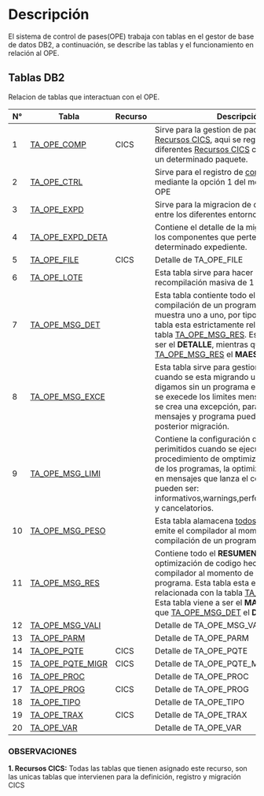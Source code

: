 # Descripción
El sistema de control de pases(OPE) trabaja con tablas en el gestor de base de datos DB2, a continuación, se describe las tablas y el funcionamiento en relación al OPE.

## Tablas DB2
Relacion de tablas que interactuan con el OPE.

| N° | Tabla| Recurso | Descripción| 
|----|-------|-------------|---------|
| 1  | <a href="index.html#/pages/tables/TA_OPE_COMP.md" target="_blank">TA_OPE_COMP</a>|CICS| Sirve para la gestion de paquetes de <a href="index.html#/pages/components.md" target="_blank">Recursos CICS</a>, aqui se registran los diferentes <a href="index.html#/pages/components.md" target="_blank">Recursos CICS</a> correspondientes a un determinado paquete. |
| 2  | <a href="index.html#/pages/tables/TA_OPE_CTRL.md" target="_blank">TA_OPE_CTRL</a>| | Sirve para el registro de <a href="index.html#/pages/components.md" target="_blank">componentes</a> mediante la opción 1 del menu principal del OPE |
| 3  | <a href="index.html#/pages/tables/TA_OPE_EXPD.md" target="_blank">TA_OPE_EXPD</a>| | Sirve para la migracion de componentes entre los diferentes entornos: SIT/UAT/PRD |
| 4  | <a href="index.html#/pages/tables/TA_OPE_EXPD_DETA.md" target="_blank">TA_OPE_EXPD_DETA</a>| | Contiene el detalle de la migración de todos los componentes que pertenecen a un determinado expediente. |
| 5  | <a href="index.html#/pages/tables/TA_OPE_FILE.md" target="_blank">TA_OPE_FILE</a>|CICS| Detalle de TA_OPE_FILE |
| 6  | <a href="index.html#/pages/tables/TA_OPE_LOTE.md" target="_blank">TA_OPE_LOTE</a>| | Esta tabla sirve para hacer una compilación o recompilación masiva de 1 o N programas |
| 7  | <a href="index.html#/pages/tables/TA_OPE_MSG_DET.md" target="_blank">TA_OPE_MSG_DET</a>| | Esta tabla contiente todo el detalle de la compilación de un programa, este detalle se muestra uno a uno, por tipo de mensaje. Esta tabla esta estrictamente relacionada con la tabla <a href="index.html#/pages/tables/TA_OPE_MSG_RES.md" target="_blank">TA_OPE_MSG_RES</a>. Esta tabla viene a ser el **DETALLE**, mientras que <a href="index.html#/pages/tables/TA_OPE_MSG_RES.md" target="_blank">TA_OPE_MSG_RES</a> el **MAESTRO** |
| 8  | <a href="index.html#/pages/tables/TA_OPE_MSG_EXCE.md" target="_blank">TA_OPE_MSG_EXCE</a>| | Esta tabla sirve para gestionar excepciones cuando se esta migrando un programa, digamos sin un programa en su compilación se execede los limites mensajes permitidos, se crea una excepción, para omitir todos los mensajes y programa pueda compilar para su posterior migración. |
| 9  | <a href="index.html#/pages/tables/TA_OPE_MSG_LIMI.md" target="_blank">TA_OPE_MSG_LIMI</a>| | Contiene la configuración de los limites perimitidos cuando se ejecuta el procedimiento de omptimización de codigo de los programas, la optimización se enfoca en mensajes que lanza el compilador estos pueden ser: informativos,warnings,performance,rep.writer y cancelatorios.  |
| 10 | <a href="index.html#/pages/tables/TA_OPE_MSG_PESO.md" target="_blank">TA_OPE_MSG_PESO</a>| | Esta tabla alamacena <a href="index.html#/pages/compiler_msg.md" target="_blank">todos los mensajes </a> que emite el compilador al momento de hacer una compilación de un programa. |
| 11 | <a href="index.html#/pages/tables/TA_OPE_MSG_RES.md" target="_blank">TA_OPE_MSG_RES</a>| |Contiene todo el **RESUMEN.** del analisis y optimización de codigo hechas por el compilador al momento de compilar un programa. Esta tabla esta estrictamente relacionada con la tabla <a href="index.html#/pages/tables/TA_OPE_MSG_DET.md" target="_blank">TA_OPE_MSG_DET</a>. Esta tabla viene a ser el **MAESTRO**, mientras que <a href="index.html#/pages/tables/TA_OPE_MSG_DET.md" target="_blank">TA_OPE_MSG_DET</a> el **DETALLE**|
| 12 | <a href="index.html#/pages/tables/TA_OPE_MSG_VALI.md" target="_blank">TA_OPE_MSG_VALI</a>| | Detalle de TA_OPE_MSG_VALI |
| 13 | <a href="index.html#/pages/tables/TA_OPE_PARM.md" target="_blank">TA_OPE_PARM</a>| | Detalle de TA_OPE_PARM |
| 14 | <a href="index.html#/pages/tables/TA_OPE_PQTE.md" target="_blank">TA_OPE_PQTE</a>|CICS| Detalle de TA_OPE_PQTE |
| 15 | <a href="index.html#/pages/tables/TA_OPE_PQTE_MIGR.md" target="_blank">TA_OPE_PQTE_MIGR</a>|CICS| Detalle de TA_OPE_PQTE_MIGR |
| 16 | <a href="index.html#/pages/tables/TA_OPE_PROC.md" target="_blank">TA_OPE_PROC</a>| | Detalle de TA_OPE_PROC |
| 17 | <a href="index.html#/pages/tables/TA_OPE_PROG.md" target="_blank">TA_OPE_PROG</a>|CICS| Detalle de TA_OPE_PROG |
| 18 | <a href="index.html#/pages/tables/TA_OPE_TIPO.md" target="_blank">TA_OPE_TIPO</a>| | Detalle de TA_OPE_TIPO |
| 19 | <a href="index.html#/pages/tables/TA_OPE_TRAX.md" target="_blank">TA_OPE_TRAX</a>|CICS| Detalle de TA_OPE_TRAX |
| 20 | <a href="index.html#/pages/tables/TA_OPE_VAR.md" target="_blank">TA_OPE_VAR</a>| | Detalle de TA_OPE_VAR |

### OBSERVACIONES
<div class="important">
<b>1. Recursos CICS:</b>
 Todas las tablas que tienen asignado este recurso, son las unicas tablas que intervienen para la definición, registro y migración CICS
</div>

